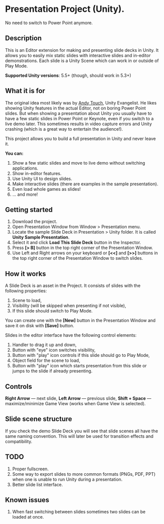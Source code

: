 # Presentation Project (Unity).
No need to switch to Power Point anymore.

## Description
This is an Editor extension for making and presenting slide decks in Unity. It allows you to easily mix static slides with interactive slides and in-editor demonstrations. Each slide is a Unity Scene which can work in or outside of Play Mode.

**Supported Unity versions**: 5.5+ (though, should work in 5.3+)

## What it is for
The original idea most likely was by [Andy Touch](https://twitter.com/andytouch), Unity Evangelist. He likes showing Unity features in the actual Editor, not on boring Power Point slides. But when showing a presentation about Unity you usually have to have a few static slides in Power Point or Keynote, even if you switch to a live demo later. This sometimes results in video capture errors and Unity crashing (which is a great way to entertain the audience!).

This project allows you to build a full presentation in Unity and never leave it. 

**You can:**

1. Show a few static slides and move to live demo without switching applications.
1. Show in-editor features.
1. Use Unity UI to design slides.
1. Make interactive slides (there are examples in the sample presentation).
1. Even load whole games as slides!
1. ... and more!

## Getting started
1. Download the project.
1. Open Presentation Window from Window > Presentation menu.
1. Locate the sample Slide Deck in Presentation > Unity folder. It is called **Unity Sample Presentation**.
1. Select it and click **Load This Slide Deck** button in the Inspector.
1. Press **[> B]** button in the top right corner of the Presentation Window.
1. Use Left and Right arrows on your keyboard or **[<<]** and **[>>]** buttons in the top right corner of the Presentation Window to switch slides.

## How it works
A Slide Deck is an asset in the Project. It consists of slides with the following properties:

1. Scene to load,
1. Visibility (will be skipped when presenting if not visible),
1. If this slide should switch to Play Mode.

You can create one with the **[New]** button in the Presentation Window and save it on disk with  **[Save]** button.

Slides in the editor interface have the following control elements:

1. Handler to drag it up and down,
1. Button with "eye" icon switches visibility,
1. Button with "play" icon controls if this slide should go to Play Mode,
1. Object field for the scene to load,
1. Button with "play" icon which starts presentation from this slide or jumps to the slide if already presenting.

## Controls
**Right Arrow** — next slide,
**Left Arrow** — previous slide,
**Shift + Space** — maximize/minimize Game View (works when Game View is selected).

## Slide scene structure
If you check the demo Slide Deck you will see that slide scenes all have the same naming convention. This will later be used for transition effects and compatibility.

## TODO
1. Proper fullscreen.
1. Some way to export slides to more common formats (PNGs, PDF, PPT) when one is unable to run Unity during a presentation.
1. Better slide list interface.

## Known issues
1. When fast switching between slides sometimes two slides can be loaded at once.
